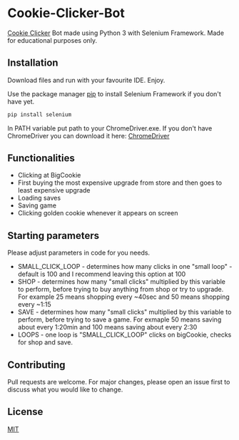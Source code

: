 # Cookie-Clicker-Bot
[Cookie Clicker](https://orteil.dashnet.org/cookieclicker/) Bot made using Python 3 with Selenium Framework. Made for educational purposes only.

## Installation

Download files and run with your favourite IDE. Enjoy.

Use the package manager [pip](https://pip.pypa.io/en/stable/) to install Selenium Framework if you don't have yet.

```bash
pip install selenium
```
In PATH variable put path to your ChromeDriver.exe. If you don't have ChromeDriver you can download it here: [ChromeDriver](https://chromedriver.chromium.org/downloads)

## Functionalities

* Clicking at BigCookie
* First buying the most expensive upgrade from store and then goes to least expensive upgrade 
* Loading saves
* Saving game
* Clicking golden cookie whenever it appears on screen

## Starting parameters

Please adjust parameters in code for you needs. 

* SMALL_CLICK_LOOP - determines how many clicks in one "small loop" - default is 100 and I recommend leaving this option at 100
* SHOP - determines how many "small clicks" multiplied by this variable to perform, before trying to buy anything from shop or try to upgrade. For example 25 means shopping every ~40sec and 50 means shopping every ~1:15
* SAVE - determines how many "small clicks" multiplied by this variable to perform, before trying to save a game. For exmaple 50 means saving about every 1:20min and 100 means saving about every 2:30
* LOOPS - one loop is "SMALL_CLICK_LOOP" clicks on bigCookie, checks for shop and save.


## Contributing
Pull requests are welcome. For major changes, please open an issue first to discuss what you would like to change.

## License
[MIT](https://choosealicense.com/licenses/mit/)

